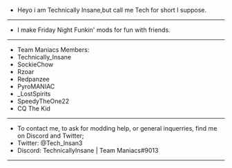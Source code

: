 - Heyo i am Technically Insane,but call me Tech for short I suppose.
- ----------------------------------------------------------------------
- I make Friday Night Funkin' mods for fun with friends.
- ----------------------------------------------------------------------
- Team Maniacs Members:
- Technically_Insane
- SockieChow
- Rzoar
- Redpanzee
- PyroMANIAC
- _LostSpirits
- SpeedyTheOne22
- CQ The Kid
- -----------------------------------------------------------------------
- To contact me, to ask for modding help, or general inquerries, find me on Discord and Twitter;
- Twitter: @Tech_Insan3
- Discord: TechnicallyInsane | Team Maniacs#9013
--------------------------------------------------------------------------
<!---
Technically-Insane/Technically-Insane is a ✨ special ✨ repository because its `README.md` (this file) appears on your GitHub profile.
You can click the Preview link to take a look at your changes.
--->
